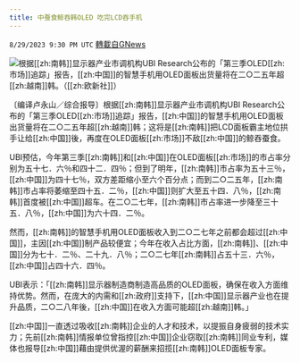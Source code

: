 ```yaml
---
title: 中蚕食鲸吞韩OLED 吃完LCD吞手机
---
```

`8/29/2023 9:30 PM UTC` [轉載自GNews](https://gnews.org/articles/1617617)

![](https://img.ltn.com.tw/Upload/business/page/800/2023/08/30/102.jpg "")根据[[zh:南韩]]显示器产业市调机构UBI Research公布的「第三季OLED[[zh:市场]]追踪」报告，[[zh:中国]]的智慧手机用OLED面板出货量将在二○二五年超[[zh:越南]]韩。（[[zh:欧新社]]）

〔编译卢永山／综合报导〕根据[[zh:南韩]]显示器产业市调机构UBI Research公布的「第三季OLED[[zh:市场]]追踪」报告，[[zh:中国]]的智慧手机用OLED面板出货量将在二○二五年超[[zh:越南]]韩；这将是[[zh:南韩]]把LCD面板霸主地位拱手让给[[zh:中国]]後，再度在OLED面板[[zh:市场]]不敌[[zh:中国]]的鲸吞蚕食。

UBI预估，今年第三季[[zh:南韩]]和[[zh:中国]]在OLED面板[[zh:市场]]的市占率分别为五十七．六％和四十二．四％；但到了明年，[[zh:南韩]]市占率为五十三％，[[zh:中国]]为四十七％，双方差距缩小至六个百分点；而到二○二五年，[[zh:南韩]]市占率将萎缩至四十五．二％，[[zh:中国]]则扩大至五十四．八％，[[zh:南韩]]首度被[[zh:中国]]超车。在二○二七年，[[zh:南韩]]市占率进一步降至三十五．八％，[[zh:中国]]为六十四．二％。

然而，[[zh:南韩]]的智慧手机用OLED面板收入到二○二七年之前都会超过[[zh:中国]]，主因[[zh:中国]]制产品较便宜；今年在收入占比方面，[[zh:南韩]]、[[zh:中国]]分为七十．二％、二十九．八％；二○二七年[[zh:南韩]]占五十三．六％，[[zh:中国]]占四十六．四％。

UBI表示：「[[zh:南韩]]显示器制造商制造高品质的OLED面板，确保在收入方面维持优势。然而，在庞大的内需和[[zh:政府]]支持下，[[zh:中国]]显示器产业也在提升品质，二○二八年後，[[zh:中国]]在收入方面可能超[[zh:越南]]韩。」

[[zh:中国]]一直透过吸收[[zh:南韩]]企业的人才和技术，以提振自身疲弱的技术实力；先前[[zh:南韩]]情报单位曾指控[[zh:中国]]企业窃取[[zh:南韩]]同业专利，媒体也报导[[zh:中国]]藉由提供优渥的薪酬来招揽[[zh:南韩]]OLED面板专家。
